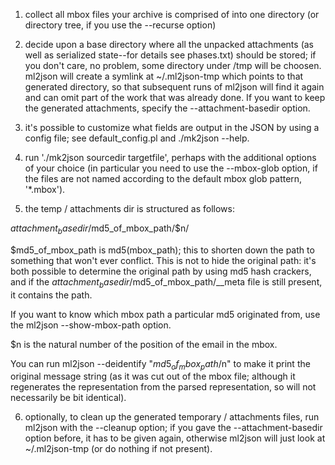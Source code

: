 1. collect all mbox files your archive is comprised of into one
directory (or directory tree, if you use the --recurse option)

2. decide upon a base directory where all the unpacked attachments (as
well as serialized state--for details see phases.txt) should be
stored; if you don't care, no problem, some directory under /tmp will
be choosen. ml2json will create a symlink at ~/.ml2json-tmp which
points to that generated directory, so that subsequent runs of ml2json
will find it again and can omit part of the work that was already
done. If you want to keep the generated attachments, specify the
--attachment-basedir option.

3. it's possible to customize what fields are output in the JSON by
using a config file; see default_config.pl and ./mk2json --help.

4. run './mk2json sourcedir targetfile', perhaps with the additional
options of your choice (in particular you need to use the --mbox-glob
option, if the files are not named according to the default mbox glob
pattern, '*.mbox').

5. the temp / attachments dir is structured as follows:

  $attachment_basedir/$md5_of_mbox_path/$n/<files>

$md5_of_mbox_path is md5(mbox_path); this to shorten down the path to
something that won't ever conflict. This is not to hide the original
path: it's both possible to determine the original path by using md5
hash crackers, and if the $attachment_basedir/$md5_of_mbox_path/__meta
file is still present, it contains the path.

If you want to know which mbox path a particular md5 originated from,
use the ml2json --show-mbox-path option.

$n is the natural number of the position of the email in the mbox.

You can run ml2json --deidentify "$md5_of_mbox_path/$n" to make it
print the original message string (as it was cut out of the mbox file;
although it regenerates the representation from the parsed
representation, so will not necessarily be bit identical).

6. optionally, to clean up the generated temporary / attachments
files, run ml2json with the --cleanup option; if you gave the
--attachment-basedir option before, it has to be given again,
otherwise ml2json will just look at ~/.ml2json-tmp (or do nothing if
not present).
